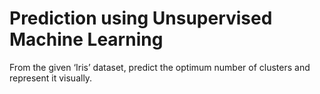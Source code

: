 # Prediction using Unsupervised Machine Learning
From the given ‘Iris’ dataset, predict the optimum number of clusters and represent it visually.
